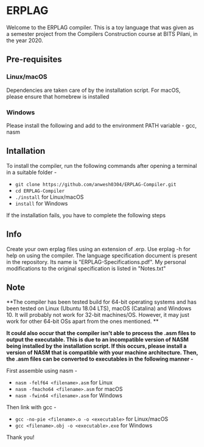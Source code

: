 # ERPLAG

Welcome to the ERPLAG compiler. This is a toy language that was given as a semester project from the Compilers Construction course at BITS Pilani, in the year 2020. 

## Pre-requisites

### Linux/macOS
Dependencies are taken care of by the installation script. For macOS, please ensure that homebrew is installed

### Windows
Please install the following and add to the environment PATH variable - gcc, nasm

## Intallation
To install the compiler, run the following commands after opening a terminal in a suitable folder -

   - `git clone https://github.com/anwesh0304/ERPLAG-Compiler.git`
   - `cd ERPLAG-Compiler`
   - `./install` for Linux/macOS
   - `install` for Windows

If the installation fails, you have to complete the following steps 
   
## Info
   
Create your own erplag files using an extension of .erp. Use erplag -h for help on using the compiler.
The language specification document is present in the repository. Its name is "ERPLAG-Specifications.pdf".
My personal modifications to the original specification is listed in "Notes.txt"

## Note
**The compiler has been tested build for 64-bit operating systems and has been tested on Linux (Ubuntu 18.04 LTS), macOS (Catalina) and Windows 10. It will probably not work for 32-bit machines/OS. However, it may just work for other 64-bit OSs apart from the ones mentioned. **

**It could also occur that the compiler isn't able to process the .asm files to output the executable. This is due to an incompatible version of NASM being installed by the installation script. If this occurs, please install a version of NASM that is compatible with your machine architecture. Then, the .asm files can be converted to executables in the following manner -**

First assemble using nasm -
   - `nasm -felf64 <filename>.asm` for Linux
   - `nasm -fmacho64 <filename>.asm` for macOS
   - `nasm -fwin64 <filename>.asm` for Windows
   
Then link with gcc -
   - `gcc -no-pie <filename>.o -o <executable>` for Linux/macOS
   - `gcc <filename>.obj -o <executable>.exe` for Windows

Thank you!
